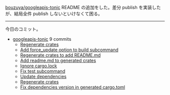 [bouzuya/googleapis-tonic] README の追加をした。差分 publish を実装したが、結局全件 publish しないといけなくて困る。

---

今日のコミット。

- [googleapis-tonic](https://github.com/bouzuya/googleapis-tonic) 9 commits
  - [Regenerate crates](https://github.com/bouzuya/googleapis-tonic/commit/d62e7f8a1a05606d263783af47863923b2138b88)
  - [Add force_update option to build subcommand](https://github.com/bouzuya/googleapis-tonic/commit/0eaad67410f17d211661cdec43e666333b8f151e)
  - [Regenerate crates to add README.md](https://github.com/bouzuya/googleapis-tonic/commit/c12cb7550a7911479d4d2afd31b49ce84ec7c112)
  - [Add readme.md to generated crates](https://github.com/bouzuya/googleapis-tonic/commit/991ecabe61ed0e78a08cd03907867ddc5af2c3f0)
  - [Ignore cargo.lock](https://github.com/bouzuya/googleapis-tonic/commit/d4c950efbe5aa392072b4d5a18289658b64c6b43)
  - [Fix test subcommand](https://github.com/bouzuya/googleapis-tonic/commit/7694221150e0ac8b3ecfbd04699c4b3040b9e38c)
  - [Update dependencies](https://github.com/bouzuya/googleapis-tonic/commit/32e778745d4ac8507981e579592ea28f4a8eab7a)
  - [Regenerate crates](https://github.com/bouzuya/googleapis-tonic/commit/59269b38f19d8915ccd37a2687afed52d1c76417)
  - [Fix dependencies version in generated cargo.toml](https://github.com/bouzuya/googleapis-tonic/commit/a38cb6caf3b2079f0e7618fc3e69745c2b763879)

[bouzuya/googleapis-tonic]: https://github.com/bouzuya/googleapis-tonic
